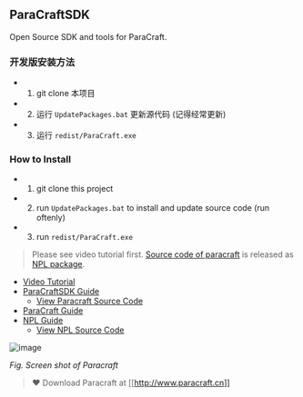## ParaCraftSDK
Open Source SDK and tools for ParaCraft.

### 开发版安装方法
- 1. git clone 本项目
- 2. 运行 `UpdatePackages.bat` 更新源代码 (记得经常更新)
- 3. 运行 `redist/ParaCraft.exe`

### How to Install
- 1. git clone this project
- 2. run `UpdatePackages.bat`  to install and update source code (run oftenly)
- 3. run `redist/ParaCraft.exe`

> Please see video tutorial first. [Source code of paracraft](https://github.com/NPLPackages/paracraft) is released as [NPL package](https://github.com/LiXizhi/NPLRuntime/wiki/npl_packages).

* [Video Tutorial](https://github.com/LiXizhi/NPLRuntime/wiki/TutorialParacraftMod)
* [ParaCraftSDK Guide](https://github.com/LiXizhi/ParaCraftSDK/wiki)
   * [View Paracraft Source Code](https://github.com/NPLPackages/paracraft)
* [ParaCraft Guide](https://github.com/LiXizhi/ParaCraft/wiki)
* [NPL Guide](https://github.com/LiXizhi/NPLRuntime/wiki)
   * [View NPL Source Code](https://github.com/NPLPackages/paracraft)


![image](https://cloud.githubusercontent.com/assets/94537/19154692/2fad2be8-8c0e-11e6-938e-fa0d5ea202ef.png)

_Fig. Screen shot of Paracraft_

> :heart: Download Paracraft at [[http://www.paracraft.cn]]
